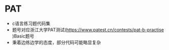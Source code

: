 # PAT
* c语言练习题代码集  
* 题号对应浙江大学PAT测试(https://www.patest.cn/contests/pat-b-practise )Basic题号  
* 秉着边练边学的态度，部分代码可能略显复杂


